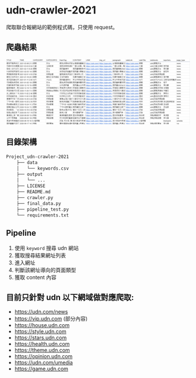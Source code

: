 # udn-crawler-2021 
爬取聯合報網站的範例程式碼，只使用 request。

## 爬蟲結果
![](img/output_example.png)

## 目錄架構
```
Project_udn-crawler-2021
    ├── data
    │   └── keywords.csv
    ├── output
    │   └── ...    
    ├── LICENSE
    ├── README.md
    ├── crawler.py
    ├── final_data.py
    ├── pipeline_test.py
    └── requirements.txt
```
## Pipeline
1. 使用 `keyword` 搜尋 udn 網站
2. 獲取搜尋結果網址列表
3. 進入網址
4. 判斷該網址導向的頁面類型
5. 獲取 content 內容

## 目前只針對 udn 以下網域做對應爬取:
- https://udn.com/news
- https://vip.udn.com (部分內容)
- https://house.udn.com
- https://style.udn.com
- https://stars.udn.com
- https://health.udn.com
- https://theme.udn.com
- https://opinion.udn.com
- https://udn.com/umedia
- https://game.udn.com
